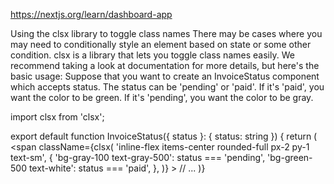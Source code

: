https://nextjs.org/learn/dashboard-app

Using the clsx library to toggle class names
There may be cases where you may need to conditionally style an element based on state or some other condition.
clsx is a library that lets you toggle class names easily. We recommend taking a look at documentation
for more details, but here's the basic usage:
    Suppose that you want to create an InvoiceStatus component which accepts status. The status can be 'pending' or 'paid'.
    If it's 'paid', you want the color to be green. If it's 'pending', you want the color to be gray.

import clsx from 'clsx';

export default function InvoiceStatus({ status }: { status: string }) {
  return (
    <span
      className={clsx(
        'inline-flex items-center rounded-full px-2 py-1 text-sm',
        {
          'bg-gray-100 text-gray-500': status === 'pending',
          'bg-green-500 text-white': status === 'paid',
        },
      )}
    >
    // ...
)}